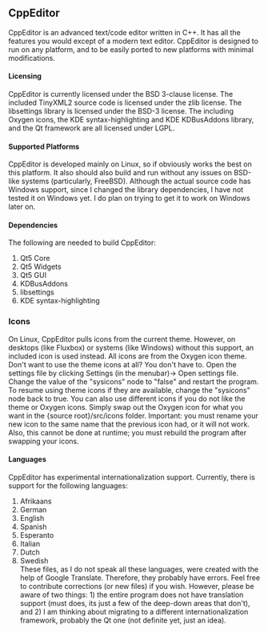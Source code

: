 ## CppEditor
CppEditor is an advanced text/code editor written in C++. It has all the features you would except of a modern text editor. CppEditor is designed to run on any platform, and to be easily ported to new platforms with minimal modifications.

#### Licensing
CppEditor is currently licensed under the BSD 3-clause license. The included TinyXML2 source code is licensed under the zlib license. The libsettings library is licensed under the BSD-3 license. The including Oxygen icons, the KDE syntax-highlighting and KDE KDBusAddons library, and the Qt framework are all licensed under LGPL.

#### Supported Platforms
CppEditor is developed mainly on Linux, so if obviously works the best on this platform. It also should also build and run without any issues on BSD-like systems (particularly, FreeBSD). Although the actual source code has Windows support, since I changed the library dependencies, I have not tested it on Windows yet. I do plan on trying to get it to work on Windows later on.

#### Dependencies
The following are needed to build CppEditor:   
1. Qt5 Core
2. Qt5 Widgets
3. Qt5 GUI
4. KDBusAddons
5. libsettings
6. KDE syntax-highlighting

### Icons
On Linux, CppEditor pulls icons from the current theme. However, on desktops (like Fluxbox) or systems (like Windows) without this support, an included icon is used instead. All icons are from the Oxygen icon theme. Don't want to use the theme icons at all? You don't have to. Open the settings file by clicking Settings (in the menubar)-> Open settings file. Change the value of the "sysicons" node to "false" and restart the program. To resume using theme icons if they are available, change the "sysicons" node back to true. You can also use different icons if you do not like the theme or Oxygen icons. Simply swap out the Oxygen icon for what you want in the {source root}/src/icons folder. Important: you must rename your new icon to the same name that the previous icon had, or it will not work. Also, this cannot be done at runtime; you must rebuild the program after swapping your icons.

#### Languages
CppEditor has experimental internationalization support. Currently, there is support for the following languages:   
1. Afrikaans
2. German
3. English
4. Spanish
5. Esperanto
6. Italian
7. Dutch
8. Swedish   
These files, as I do not speak all these languages, were created with the help of Google Translate. Therefore, they probably have errors. Feel free to contribute corrections (or new files) if you wish. However, please be aware of two things: 1) the entire program does not have translation support (must does, its just a few of the deep-down areas that don't), and 2) I am thinking about migrating to a different internationalization framework, probably the Qt one (not definite yet, just an idea).


